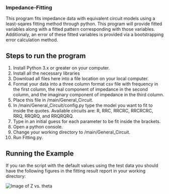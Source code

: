 ### Impedance-Fitting ###
This program fits impedance data with equivalent circuit models using a least-sqares fitting method through python. This program will provide fitted variables along with a fitted pattern corresponding with those variables. Additionaly, an error of these fitted variables is provided via a bootstrapping error calculation method.

## Steps to run the program ##
1. Install Python 3.x or greater on your computer.
1. Install all the necessary libraries
1. Download all files here into a file location on your local computer.
1. Format your data into a three column format csv file with frequency in the first column, the real component of impedance in the second column, and the imaginary component of impedance in the third column.
1. Place this file in /main/General_Circuit.
1. In /main/General_Circuit/config.py type the model you want to fit to inside the quotes. Available circuits are: R, RRC, RRCRC, RRCRCRC, RRQ, RRQRQ, and RRQRQRQ.
1. Type in an initial guess for each parameter to be fit inside the brackets.
1. Open a python console.
1. Change your working directory to /main/General_Circuit.
1. Run Fitting.py.

## Running the Example ##

If you ran the script with the default values using the test data you should have the following figures in the fitting result report in your working directory:

![Image of Z vs. theta](https://github.com/aplymill7/Impedance-Fitting/blob/master/docs/images/Bode.png)


